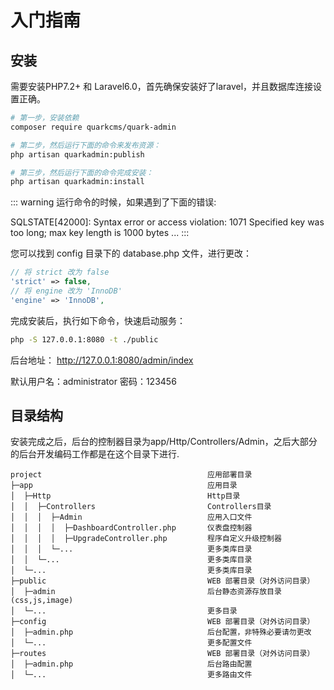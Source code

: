 # 入门指南

## 安装

需要安装PHP7.2+ 和 Laravel6.0，首先确保安装好了laravel，并且数据库连接设置正确。

``` bash
# 第一步，安装依赖
composer require quarkcms/quark-admin

# 第二步，然后运行下面的命令来发布资源：
php artisan quarkadmin:publish

# 第三步，然后运行下面的命令完成安装：
php artisan quarkadmin:install
```

::: warning
运行命令的时候，如果遇到了下面的错误:

SQLSTATE[42000]: Syntax error or access violation: 1071 Specified key was too long; max key length is 1000 bytes ...
:::

您可以找到 config 目录下的 database.php 文件，进行更改：
``` php
// 将 strict 改为 false
'strict' => false,
// 将 engine 改为 'InnoDB'
'engine' => 'InnoDB',
```
完成安装后，执行如下命令，快速启动服务：
``` bash
php -S 127.0.0.1:8080 -t ./public
```
后台地址： http://127.0.0.1:8080/admin/index

默认用户名：administrator 密码：123456

## 目录结构
安装完成之后，后台的控制器目录为app/Http/Controllers/Admin，之后大部分的后台开发编码工作都是在这个目录下进行.

``` code
project  									应用部署目录
├─app           							应用目录
│  ├─Http               					Http目录
│  │  ├─Controllers     					Controllers目录
│  │  │  ├─Admin          					应用入口文件
│  │  │  │	├─DashboardController.php       仪表盘控制器
│  │  │  │	├─UpgradeController.php         程序自定义升级控制器
│  │  │  └─...            					更多类库目录
│  │  └─...            						更多类库目录
│  └─...        							更多类库目录
├─public                					WEB 部署目录（对外访问目录）
│  ├─admin              					后台静态资源存放目录(css,js,image)
│  └─...          							更多目录
├─config                					WEB 部署目录（对外访问目录）
│  ├─admin.php              				后台配置，非特殊必要请勿更改
│  └─...          							更多配置文件
├─routes                					WEB 部署目录（对外访问目录）
│  ├─admin.php              				后台路由配置
│  └─...          							更多路由文件
```